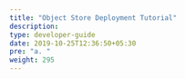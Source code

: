 ```yaml
---
title: "Object Store Deployment Tutorial"
description:
type: developer-guide
date: 2019-10-25T12:36:50+05:30
pre: "a. "
weight: 295
---
```

